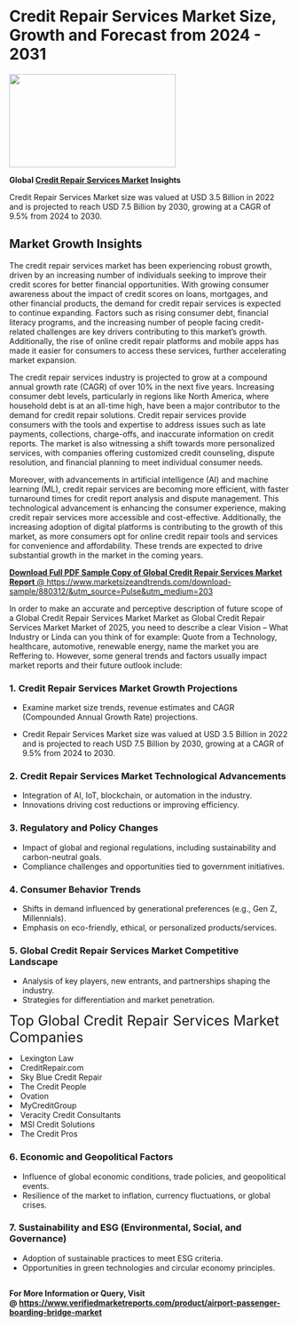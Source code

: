 <H1>Credit Repair Services Market Size, Growth and Forecast from 2024 - 2031</H1><img class="aligncenter size-medium wp-image-584254" src="https://thirdeyenews.in/wp-content/uploads/2024/09/Global-Market-Research-300x168.jpeg" alt="" width="300" height="168" /><p><strong>Global&nbsp;<a href="https://www.marketsizeandtrends.com/download-sample/880312/&amp;utm_source=Pulse&amp;utm_medium=203">Credit Repair Services Market</a> Insights</strong></p><p>Credit Repair Services Market size was valued at USD 3.5 Billion in 2022 and is projected to reach USD 7.5 Billion by 2030, growing at a CAGR of 9.5% from 2024 to 2030.</p><p><h2>Market Growth Insights</h2> <p>The credit repair services market has been experiencing robust growth, driven by an increasing number of individuals seeking to improve their credit scores for better financial opportunities. With growing consumer awareness about the impact of credit scores on loans, mortgages, and other financial products, the demand for credit repair services is expected to continue expanding. Factors such as rising consumer debt, financial literacy programs, and the increasing number of people facing credit-related challenges are key drivers contributing to this market’s growth. Additionally, the rise of online credit repair platforms and mobile apps has made it easier for consumers to access these services, further accelerating market expansion.</p> <p><a href="#"></a></p> <p>The credit repair services industry is projected to grow at a compound annual growth rate (CAGR) of over 10% in the next five years. Increasing consumer debt levels, particularly in regions like North America, where household debt is at an all-time high, have been a major contributor to the demand for credit repair solutions. Credit repair services provide consumers with the tools and expertise to address issues such as late payments, collections, charge-offs, and inaccurate information on credit reports. The market is also witnessing a shift towards more personalized services, with companies offering customized credit counseling, dispute resolution, and financial planning to meet individual consumer needs.</p> <p>Moreover, with advancements in artificial intelligence (AI) and machine learning (ML), credit repair services are becoming more efficient, with faster turnaround times for credit report analysis and dispute management. This technological advancement is enhancing the consumer experience, making credit repair services more accessible and cost-effective. Additionally, the increasing adoption of digital platforms is contributing to the growth of this market, as more consumers opt for online credit repair tools and services for convenience and affordability. These trends are expected to drive substantial growth in the market in the coming years.</p> <p><a href="#"></p><p><span class=""><strong>Download Full PDF Sample Copy of Global Credit Repair Services Market Report</strong> @ <a href="https://www.marketsizeandtrends.com/download-sample/880312/&amp;utm_source=Pulse&amp;utm_medium=203" target="_blank">https://www.marketsizeandtrends.com/download-sample/880312/&amp;utm_source=Pulse&amp;utm_medium=203</a></span></p><p>In order to make an accurate and perceptive description of future scope of a Global&nbsp;Credit Repair Services Market Market as Global&nbsp;Credit Repair Services Market Market of 2025, you need to describe a clear Vision &ndash; What Industry or Linda can you think of for example: Quote from a Technology, healthcare, automotive, renewable energy, name the market you are Reffering to. However, some general trends and factors usually impact market reports and their future outlook include:</p><h3>1.&nbsp;<strong>Credit Repair Services Market Growth Projections</strong></h3><ul><li>Examine market size trends, revenue estimates and CAGR (Compounded Annual Growth Rate) projections.</li><li><p>Credit Repair Services Market size was valued at USD 3.5 Billion in 2022 and is projected to reach USD 7.5 Billion by 2030, growing at a CAGR of 9.5% from 2024 to 2030.</p></li></ul><h3>2.&nbsp;<strong>Credit Repair Services Market Technological Advancements</strong></h3><ul><li>Integration of AI, IoT, blockchain, or automation in the industry.</li><li>Innovations driving cost reductions or improving efficiency.</li></ul><h3>3.&nbsp;<strong>Regulatory and Policy Changes</strong></h3><ul><li>Impact of global and regional regulations, including sustainability and carbon-neutral goals.</li><li>Compliance challenges and opportunities tied to government initiatives.</li></ul><h3>4.&nbsp;<strong>Consumer Behavior Trends</strong></h3><ul><li>Shifts in demand influenced by generational preferences (e.g., Gen Z, Millennials).</li><li>Emphasis on eco-friendly, ethical, or personalized products/services.</li></ul><h3>5.&nbsp;<strong>Global Credit Repair Services Market Competitive Landscape</strong></h3><ul><li>Analysis of key players, new entrants, and partnerships shaping the industry.</li><li>Strategies for differentiation and market penetration.</li></ul><p data-pm-slice="1 1 []"><span style="color: inherit; font-family: inherit; font-size: 25px;">Top Global Credit Repair Services Market Companies</span></p><div class="" data-test-id=""><p><li>Lexington Law</li><li> CreditRepair.com</li><li> Sky Blue Credit Repair</li><li> The Credit People</li><li> Ovation</li><li> MyCreditGroup</li><li> Veracity Credit Consultants</li><li> MSI Credit Solutions</li><li> The Credit Pros</li></p></div><h3>6.&nbsp;<strong>Economic and Geopolitical Factors</strong></h3><ul><li>Influence of global economic conditions, trade policies, and geopolitical events.</li><li>Resilience of the market to inflation, currency fluctuations, or global crises.</li></ul><h3>7.&nbsp;<strong>Sustainability and ESG (Environmental, Social, and Governance)</strong></h3><ul><li>Adoption of sustainable practices to meet ESG criteria.</li><li>Opportunities in green technologies and circular economy principles.</li></ul><h2><strong style="font-size: 14px;">For More Information or Query, Visit @&nbsp;</strong><a style="background-color: #ffffff; font-size: 14px;" href="https://www.marketsizeandtrends.com/report/credit-repair-services-market/" target="_blank">https://www.verifiedmarketreports.com/product/airport-passenger-boarding-bridge-market</a></h2>

